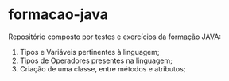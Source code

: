 # formacao-java
Repositório composto por testes e exercícios da formação JAVA:

1. Tipos e Variáveis pertinentes à linguagem;
2. Tipos de Operadores presentes na linguagem;
3. Criação de uma classe, entre métodos e atributos;
